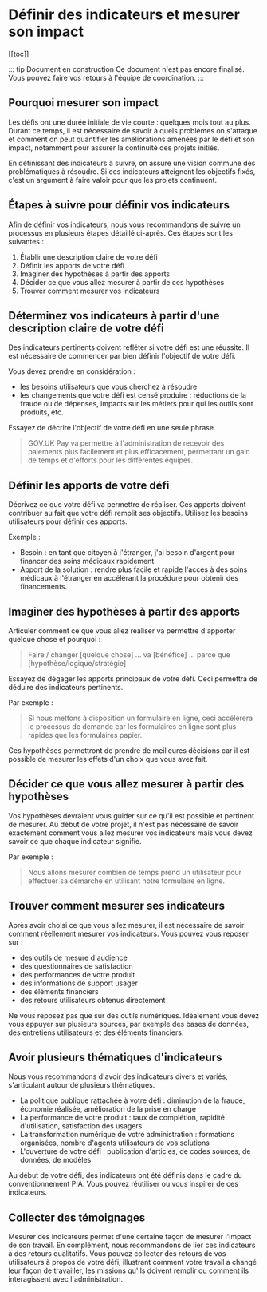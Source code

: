 # Définir des indicateurs et mesurer son impact

[[toc]]

::: tip Document en construction
Ce document n'est pas encore finalisé. Vous pouvez faire vos retours à l'équipe de coordination.
:::

## Pourquoi mesurer son impact
Les défis ont une durée initiale de vie courte : quelques mois tout au plus. Durant ce temps, il est nécessaire de savoir à quels problèmes on s'attaque et comment on peut quantifier les améliorations amenées par le défi et son impact, notamment pour assurer la continuité des projets initiés.

En définissant des indicateurs à suivre, on assure une vision commune des problématiques à résoudre. Si ces indicateurs atteignent les objectifs fixés, c'est un argument à faire valoir pour que les projets continuent.

## Étapes à suivre pour définir vos indicateurs
Afin de définir vos indicateurs, nous vous recommandons de suivre un processus en plusieurs étapes détaillé ci-après. Ces étapes sont les suivantes :

1. Établir une description claire de votre défi
2. Définir les apports de votre défi
3. Imaginer des hypothèses à partir des apports
4. Décider ce que vous allez mesurer à partir de ces hypothèses
5. Trouver comment mesurer vos indicateurs

## Déterminez vos indicateurs à partir d'une description claire de votre défi
Des indicateurs pertinents doivent refléter si votre défi est une réussite. Il est nécessaire de commencer par bien définir l'objectif de votre défi.

Vous devez prendre en considération :
- les besoins utilisateurs que vous cherchez à résoudre
- les changements que votre défi est censé produire : réductions de la fraude ou de dépenses, impacts sur les métiers pour qui les outils sont produits, etc.

Essayez de décrire l'objectif de votre défi en une seule phrase.

> GOV.UK Pay va permettre à l'administration de recevoir des paiements plus facilement et plus efficacement, permettant un gain de temps et d'efforts pour les différentes équipes.

## Définir les apports de votre défi
Décrivez ce que votre défi va permettre de réaliser. Ces apports doivent contribuer au fait que votre défi remplit ses objectifs. Utilisez les besoins utilisateurs pour définir ces apports.

Exemple :
- Besoin : en tant que citoyen à l'étranger, j'ai besoin d'argent pour financer des soins médicaux rapidement.
- Apport de la solution : rendre plus facile et rapide l'accès à des soins médicaux à l'étranger en accélérant la procédure pour obtenir des financements.

## Imaginer des hypothèses à partir des apports
Articuler comment ce que vous allez réaliser va permettre d'apporter quelque chose et pourquoi :

> Faire / changer [quelque chose] ... va [bénéfice] ... parce que [hypothèse/logique/stratégie]

Essayez de dégager les apports principaux de votre défi. Ceci permettra de déduire des indicateurs pertinents.

Par exemple :
> Si nous mettons à disposition un formulaire en ligne, ceci accélérera le processus de demande car les formulaires en ligne sont plus rapides que les formulaires papier.

Ces hypothèses permettront de prendre de meilleures décisions car il est possible de mesurer les effets d'un choix que vous avez fait.

## Décider ce que vous allez mesurer à partir des hypothèses
Vos hypothèses devraient vous guider sur ce qu'il est possible et pertinent de mesurer. Au début de votre projet, il n'est pas nécessaire de savoir exactement comment vous allez mesurer vos indicateurs mais vous devez savoir ce que chaque indicateur signifie.

Par exemple :
> Nous allons mesurer combien de temps prend un utilisateur pour effectuer sa démarche en utilisant notre formulaire en ligne.
> 

## Trouver comment mesurer ses indicateurs
Après avoir choisi ce que vous allez mesurer, il est nécessaire de savoir comment réellement mesurer vos indicateurs. Vous pouvez vous reposer sur :

- des outils de mesure d'audience
- des questionnaires de satisfaction
- des performances de votre produit
- des informations de support usager
- des éléments financiers
- des retours utilisateurs obtenus directement

Ne vous reposez pas que sur des outils numériques. Idéalement vous devez vous appuyer sur plusieurs sources, par exemple des bases de données, des entretiens utilisateurs et des éléments financiers.

## Avoir plusieurs thématiques d'indicateurs
Nous vous recommandons d'avoir des indicateurs divers et variés, s'articulant autour de plusieurs thématiques.

- La politique publique rattachée à votre défi : diminution de la fraude, économie réalisée, amélioration de la prise en charge
- La performance de votre produit : taux de complétion, rapidité d'utilisation, satisfaction des usagers
- La transformation numérique de votre administration : formations organisées, nombre d'agents utilisateurs de vos solutions
- L'ouverture de votre défi : publication d'articles, de codes sources, de données, de modèles

Au début de votre défi, des indicateurs ont été définis dans le cadre du conventionnement PIA. Vous pouvez réutiliser ou vous inspirer de ces indicateurs.

## Collecter des témoignages
Mesurer des indicateurs permet d'une certaine façon de mesurer l'impact de son travail. En complément, nous recommandons de lier ces indicateurs à des retours qualitatifs. Vous pouvez collecter des retours de vos utilisateurs à propos de votre défi, illustrant comment votre travail a changé leur façon de travailler, les missions qu'ils doivent remplir ou comment ils interagissent avec l'administration.
